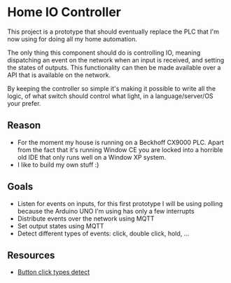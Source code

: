# Home IO Controller

This project is a prototype that should eventually replace the PLC that I'm now using for doing all my home automation.

The only thing this component should do is controlling IO, meaning dispatching an event on the network when an input is received, and setting the states of outputs.
This functionality can then be made available over a API that is available on the network.

By keeping the controller so simple it's making it possible to write all the logic, of what switch should control what light, in a language/server/OS your prefer.

## Reason

* For the moment my house is running on a Beckhoff CX9000 PLC. Apart from the fact that it's running Window CE you are locked into a horrible old IDE that only runs well on
a Window XP system.
* I like to build my own stuff :)

## Goals

* Listen for events on inputs, for this first prototype I will be using polling because the Arduino UNO I'm using has only a few interrupts
* Distribute events over the network using MQTT
* Set output states using MQTT
* Detect different types of events: click, double click, hold, ...

## Resources

* [Button click types detect](http://forum.arduino.cc/index.php?topic=14479.0)
